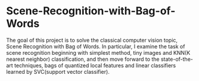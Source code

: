 # Scene-Recognition-with-Bag-of-Words

The goal of this project is to solve the classical computer vision topic, Scene Recognition with Bag of Words. In particular, I examine the task of scene recognition beginning with simplest method, tiny images and KNN(K nearest neighbor) classification, and then move forward to the state-of-the-art techniques, bags of quantized local features and linear classifiers learned by SVC(support vector classifier).
